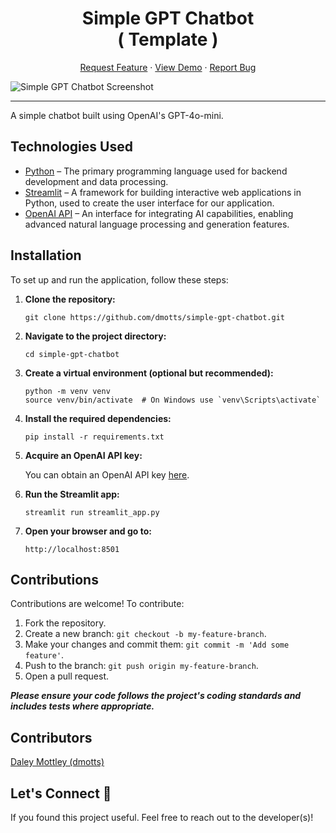 <h1 align="center">
Simple GPT Chatbot <br> <span>( Template )</span>
</h1>

<p align="center">
<a href="https://github.com/dmotts/simple-gpt-chatbot/issues/new/choose">Request Feature</a>
     ·
    <a href="https://bit.ly/openai-gpt-chatbot" target="blank">View Demo</a>
    ·
    <a href="https://github.com/dmotts/simple-gpt-chatbot/issues/new/choose">Report Bug</a>
 
</p>


![Simple GPT Chatbot  Screenshot](https://res.cloudinary.com/dzpafdvkm/image/upload/v1727815684/Portfolio/chatgpt-chatbot.png)

<hr>

A simple chatbot built using OpenAI's GPT-4o-mini.

## Technologies Used
- <a href="https://www.python.org/" target="_blank">Python</a> – The primary programming language used for backend development and data processing.
- <a href="https://streamlit.io/" target="_blank">Streamlit</a> – A framework for building interactive web applications in Python, used to create the user interface for our application.
- <a href="https://beta.openai.com/docs/" target="_blank">OpenAI API</a> – An interface for integrating AI capabilities, enabling advanced natural language processing and generation features.

## Installation

To set up and run the application, follow these steps:

1. **Clone the repository:**
   ``` 
   git clone https://github.com/dmotts/simple-gpt-chatbot.git
   ``` 

2. **Navigate to the project directory:**
   ```
   cd simple-gpt-chatbot
   ``` 

3. **Create a virtual environment (optional but recommended):**
   ``` 
   python -m venv venv
   source venv/bin/activate  # On Windows use `venv\Scripts\activate`
   ``` 

4. **Install the required dependencies:**
   ``` 
   pip install -r requirements.txt
   ```

5. **Acquire an OpenAI API key:** 
   <p>
   You can obtain an OpenAI API key <a href="https://platform.openai.com/account/api-keys" target="_blank">here</a>.
   </p>

6. **Run the Streamlit app:**
   ``` 
   streamlit run streamlit_app.py
   ``` 

7. **Open your browser and go to:**
   ```
   http://localhost:8501
   ```

## Contributions

Contributions are welcome! To contribute:

1. Fork the repository.
2. Create a new branch: `git checkout -b my-feature-branch`.
3. Make your changes and commit them: `git commit -m 'Add some feature'`.
4. Push to the branch: `git push origin my-feature-branch`.
5. Open a pull request.


***Please ensure your code follows the project's coding standards and includes tests where appropriate.***

## Contributors 

[Daley Mottley (dmotts)](https://github.com/dmotts)

## Let's Connect 🤝

If you found this project useful. Feel free to reach out to the developer(s)!
